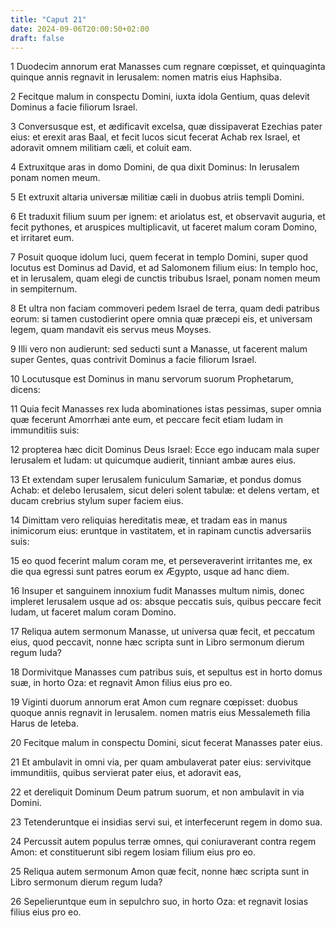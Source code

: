 ```yaml
---
title: "Caput 21"
date: 2024-09-06T20:00:50+02:00
draft: false
---
```



1 Duodecim annorum erat Manasses cum regnare cœpisset, et quinquaginta quinque annis regnavit in Ierusalem: nomen matris eius Haphsiba.

2 Fecitque malum in conspectu Domini, iuxta idola Gentium, quas delevit Dominus a facie filiorum Israel.

3 Conversusque est, et ædificavit excelsa, quæ dissipaverat Ezechias pater eius: et erexit aras Baal, et fecit lucos sicut fecerat Achab rex Israel, et adoravit omnem militiam cæli, et coluit eam.

4 Extruxitque aras in domo Domini, de qua dixit Dominus: In Ierusalem ponam nomen meum.

5 Et extruxit altaria universæ militiæ cæli in duobus atriis templi Domini.

6 Et traduxit filium suum per ignem: et ariolatus est, et observavit auguria, et fecit pythones, et aruspices multiplicavit, ut faceret malum coram Domino, et irritaret eum.

7 Posuit quoque idolum luci, quem fecerat in templo Domini, super quod locutus est Dominus ad David, et ad Salomonem filium eius: In templo hoc, et in Ierusalem, quam elegi de cunctis tribubus Israel, ponam nomen meum in sempiternum.

8 Et ultra non faciam commoveri pedem Israel de terra, quam dedi patribus eorum: si tamen custodierint opere omnia quæ præcepi eis, et universam legem, quam mandavit eis servus meus Moyses.

9 Illi vero non audierunt: sed seducti sunt a Manasse, ut facerent malum super Gentes, quas contrivit Dominus a facie filiorum Israel.

10 Locutusque est Dominus in manu servorum suorum Prophetarum, dicens:

11 Quia fecit Manasses rex Iuda abominationes istas pessimas, super omnia quæ fecerunt Amorrhæi ante eum, et peccare fecit etiam Iudam in immunditiis suis:

12 propterea hæc dicit Dominus Deus Israel: Ecce ego inducam mala super Ierusalem et Iudam: ut quicumque audierit, tinniant ambæ aures eius.

13 Et extendam super Ierusalem funiculum Samariæ, et pondus domus Achab: et delebo Ierusalem, sicut deleri solent tabulæ: et delens vertam, et ducam crebrius stylum super faciem eius.

14 Dimittam vero reliquias hereditatis meæ, et tradam eas in manus inimicorum eius: eruntque in vastitatem, et in rapinam cunctis adversariis suis:

15 eo quod fecerint malum coram me, et perseveraverint irritantes me, ex die qua egressi sunt patres eorum ex Ægypto, usque ad hanc diem.

16 Insuper et sanguinem innoxium fudit Manasses multum nimis, donec impleret Ierusalem usque ad os: absque peccatis suis, quibus peccare fecit Iudam, ut faceret malum coram Domino.

17 Reliqua autem sermonum Manasse, ut universa quæ fecit, et peccatum eius, quod peccavit, nonne hæc scripta sunt in Libro sermonum dierum regum Iuda?

18 Dormivitque Manasses cum patribus suis, et sepultus est in horto domus suæ, in horto Oza: et regnavit Amon filius eius pro eo.

19 Viginti duorum annorum erat Amon cum regnare cœpisset: duobus quoque annis regnavit in Ierusalem. nomen matris eius Messalemeth filia Harus de Ieteba.

20 Fecitque malum in conspectu Domini, sicut fecerat Manasses pater eius.

21 Et ambulavit in omni via, per quam ambulaverat pater eius: servivitque immunditiis, quibus servierat pater eius, et adoravit eas,

22 et dereliquit Dominum Deum patrum suorum, et non ambulavit in via Domini.

23 Tetenderuntque ei insidias servi sui, et interfecerunt regem in domo sua.

24 Percussit autem populus terræ omnes, qui coniuraverant contra regem Amon: et constituerunt sibi regem Iosiam filium eius pro eo.

25 Reliqua autem sermonum Amon quæ fecit, nonne hæc scripta sunt in Libro sermonum dierum regum Iuda?

26 Sepelieruntque eum in sepulchro suo, in horto Oza: et regnavit Iosias filius eius pro eo.

